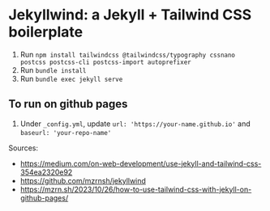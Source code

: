 # Jekyllwind: a Jekyll + Tailwind CSS boilerplate

1. Run `npm install tailwindcss @tailwindcss/typography cssnano postcss postcss-cli postcss-import autoprefixer`
2. Run `bundle install`
3. Run `bundle exec jekyll serve`



## To run on github pages
1. Under `_config.yml`, update `url: 'https://your-name.github.io'` and `baseurl: 'your-repo-name'`






Sources:
- https://medium.com/on-web-development/use-jekyll-and-tailwind-css-354ea2320e92
- https://github.com/mzrnsh/jekyllwind
- https://mzrn.sh/2023/10/26/how-to-use-tailwind-css-with-jekyll-on-github-pages/

